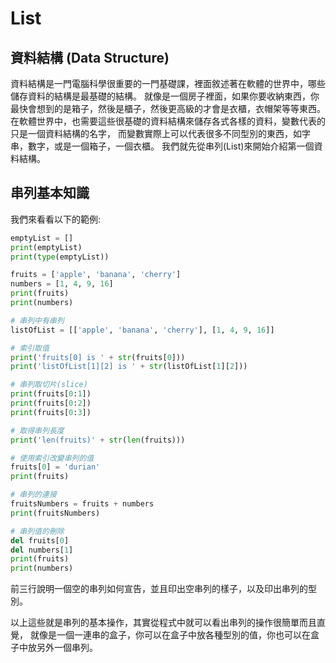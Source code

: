 # List
## 資料結構 (Data Structure)
資料結構是一門電腦科學很重要的一門基礎課，裡面敘述著在軟體的世界中，哪些儲存資料的結構是最基礎的結構。
就像是一個房子裡面，如果你要收納東西，你最快會想到的是箱子，然後是櫃子，然後更高級的才會是衣櫃，衣帽架等等東西。
在軟體世界中，也需要這些很基礎的資料結構來儲存各式各樣的資料，變數代表的只是一個資料結構的名字，
而變數實際上可以代表很多不同型別的東西，如字串，數字，或是一個箱子，一個衣櫃。
我們就先從串列(List)來開始介紹第一個資料結構。

## 串列基本知識
我們來看看以下的範例:
```python
emptyList = []
print(emptyList)
print(type(emptyList))

fruits = ['apple', 'banana', 'cherry']
numbers = [1, 4, 9, 16]
print(fruits)
print(numbers)

# 串列中有串列
listOfList = [['apple', 'banana', 'cherry'], [1, 4, 9, 16]]

# 索引取值
print('fruits[0] is ' + str(fruits[0]))
print('listOfList[1][2] is ' + str(listOfList[1][2]))

# 串列取切片(slice)
print(fruits[0:1])
print(fruits[0:2])
print(fruits[0:3])

# 取得串列長度
print('len(fruits)' + str(len(fruits)))

# 使用索引改變串列的值
fruits[0] = 'durian'
print(fruits)

# 串列的連接
fruitsNumbers = fruits + numbers
print(fruitsNumbers)

# 串列值的刪除
del fruits[0]
del numbers[1]
print(fruits)
print(numbers)
```

前三行說明一個空的串列如何宣告，並且印出空串列的樣子，以及印出串列的型別。

以上這些就是串列的基本操作，其實從程式中就可以看出串列的操作很簡單而且直覺，
就像是一個一連串的盒子，你可以在盒子中放各種型別的值，你也可以在盒子中放另外一個串列。
